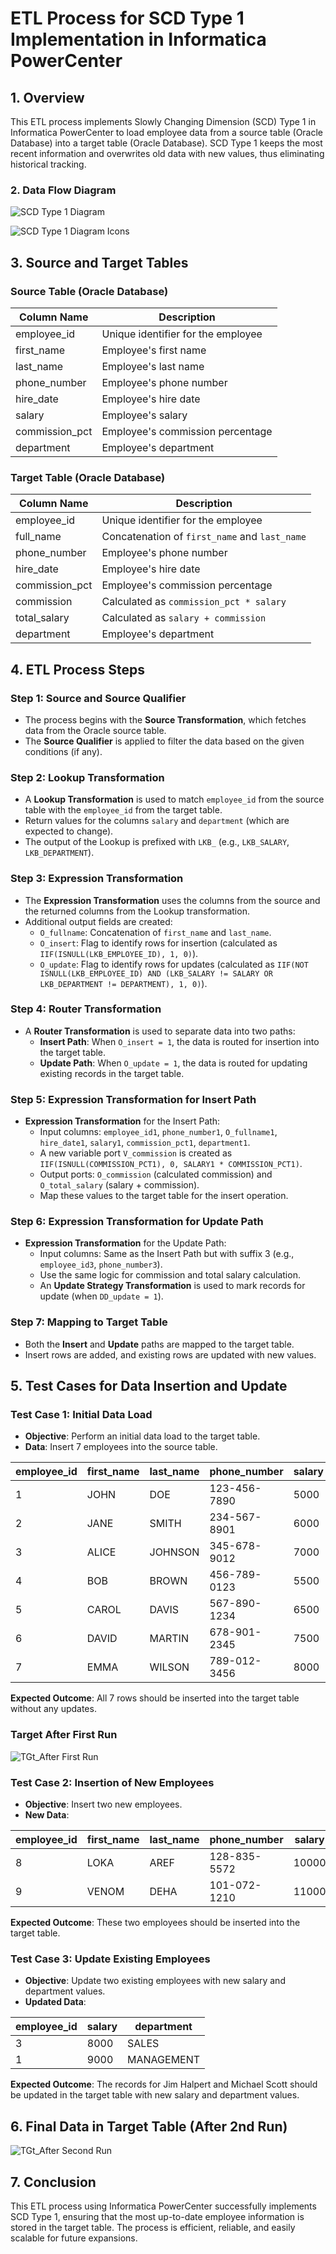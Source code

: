 # ETL Process for SCD Type 1 Implementation in Informatica PowerCenter

## 1. Overview

This ETL process implements Slowly Changing Dimension (SCD) Type 1 in Informatica PowerCenter to load employee data from a source table (Oracle Database) into a target table (Oracle Database). SCD Type 1 keeps the most recent information and overwrites old data with new values, thus eliminating historical tracking.

### 2. Data Flow Diagram

![SCD Type 1 Diagram](SCD_Type1_Diagram.png)

![SCD Type 1 Diagram Icons](SCD_Type1_Diagram_Icon.png)




## 3. Source and Target Tables

### Source Table (Oracle Database)

| Column Name     | Description                        |
|-----------------|------------------------------------|
| employee_id     | Unique identifier for the employee |
| first_name      | Employee's first name              |
| last_name       | Employee's last name               |
| phone_number    | Employee's phone number            |
| hire_date       | Employee's hire date               |
| salary          | Employee's salary                  |
| commission_pct  | Employee's commission percentage   |
| department      | Employee's department              |

### Target Table (Oracle Database)

| Column Name     | Description                                               |
|-----------------|-----------------------------------------------------------|
| employee_id     | Unique identifier for the employee                        |
| full_name       | Concatenation of `first_name` and `last_name`              |
| phone_number    | Employee's phone number                                   |
| hire_date       | Employee's hire date                                      |
| commission_pct  | Employee's commission percentage                          |
| commission      | Calculated as `commission_pct * salary`                   |
| total_salary    | Calculated as `salary + commission`                       |
| department      | Employee's department                                     |

## 4. ETL Process Steps

### Step 1: Source and Source Qualifier

- The process begins with the **Source Transformation**, which fetches data from the Oracle source table.
- The **Source Qualifier** is applied to filter the data based on the given conditions (if any).

### Step 2: Lookup Transformation

- A **Lookup Transformation** is used to match `employee_id` from the source table with the `employee_id` from the target table.
- Return values for the columns `salary` and `department` (which are expected to change).
- The output of the Lookup is prefixed with `LKB_` (e.g., `LKB_SALARY`, `LKB_DEPARTMENT`).

### Step 3: Expression Transformation

- The **Expression Transformation** uses the columns from the source and the returned columns from the Lookup transformation.
- Additional output fields are created:
  - `O_fullname`: Concatenation of `first_name` and `last_name`.
  - `O_insert`: Flag to identify rows for insertion (calculated as `IIF(ISNULL(LKB_EMPLOYEE_ID), 1, 0)`).
  - `O_update`: Flag to identify rows for updates (calculated as `IIF(NOT ISNULL(LKB_EMPLOYEE_ID) AND (LKB_SALARY != SALARY OR LKB_DEPARTMENT != DEPARTMENT), 1, 0)`).

### Step 4: Router Transformation

- A **Router Transformation** is used to separate data into two paths:
  - **Insert Path**: When `O_insert = 1`, the data is routed for insertion into the target table.
  - **Update Path**: When `O_update = 1`, the data is routed for updating existing records in the target table.

### Step 5: Expression Transformation for Insert Path

- **Expression Transformation** for the Insert Path:
  - Input columns: `employee_id1`, `phone_number1`, `O_fullname1`, `hire_date1`, `salary1`, `commission_pct1`, `department1`.
  - A new variable port `V_commission` is created as `IIF(ISNULL(COMMISSION_PCT1), 0, SALARY1 * COMMISSION_PCT1)`.
  - Output ports: `O_commission` (calculated commission) and `O_total_salary` (salary + commission).
  - Map these values to the target table for the insert operation.

### Step 6: Expression Transformation for Update Path

- **Expression Transformation** for the Update Path:
  - Input columns: Same as the Insert Path but with suffix 3 (e.g., `employee_id3`, `phone_number3`).
  - Use the same logic for commission and total salary calculation.
  - An **Update Strategy Transformation** is used to mark records for update (when `DD_update = 1`).

### Step 7: Mapping to Target Table

- Both the **Insert** and **Update** paths are mapped to the target table.
- Insert rows are added, and existing rows are updated with new values.

## 5. Test Cases for Data Insertion and Update

### Test Case 1: Initial Data Load

- **Objective**: Perform an initial data load to the target table.
- **Data**: Insert 7 employees into the source table.

| employee_id | first_name | last_name  | phone_number | salary | hire_date   | commission_pct | department |
|-------------|------------|------------|--------------|--------|-------------|----------------|------------|
| 1           | JOHN       | DOE        | 123-456-7890 | 5000   | 01-JAN-22   | 0.05           | HR         |
| 2           | JANE       | SMITH      | 234-567-8901 | 6000   | 15-JUN-21   | 0.07           | IT         |
| 3           | ALICE      | JOHNSON    | 345-678-9012 | 7000   | 20-MAR-20   | 0.04           | MARKETING  |
| 4           | BOB        | BROWN      | 456-789-0123 | 5500   | 10-AUG-23   | 0.03           | SALES      |
| 5           | CAROL      | DAVIS      | 567-890-1234 | 6500   | 05-NOV-22   | 0.02           | FINANCE    |
| 6           | DAVID      | MARTIN     | 678-901-2345 | 7500   | 25-JAN-21   | 0.06           | HR         |
| 7           | EMMA       | WILSON     | 789-012-3456 | 8000   | 12-JUL-19   | 0.05           | IT         |


**Expected Outcome**: All 7 rows should be inserted into the target table without any updates.

### Target After First Run

![TGt_After First Run](.png)

### Test Case 2: Insertion of New Employees

- **Objective**: Insert two new employees.
- **New Data**:

| employee_id | first_name | last_name | phone_number | salary | hire_date   | commission_pct | department   |
|-------------|------------|-----------|--------------|--------|-------------|----------------|--------------|
| 8           | LOKA       | AREF      | 128-835-5572 | 10000  | 15-JUL-22   | 0.09           | ETL          |
| 9           | VENOM      | DEHA      | 101-072-1210 | 11000  | 05-NOV-20   | 0.08           | AI           |

**Expected Outcome**: These two employees should be inserted into the target table.

### Test Case 3: Update Existing Employees

- **Objective**: Update two existing employees with new salary and department values.
- **Updated Data**:

| employee_id | salary | department  |
|-------------|--------|-------------|
| 3           | 8000   | SALES       |
| 1           | 9000   | MANAGEMENT  |

**Expected Outcome**: The records for Jim Halpert and Michael Scott should be updated in the target table with new salary and department values.

## 6. Final Data in Target Table (After 2nd Run)

![TGt_After Second Run](TGT_Data_Second%20Run.png)

## 7. Conclusion

This ETL process using Informatica PowerCenter successfully implements SCD Type 1, ensuring that the most up-to-date employee information is stored in the target table. The process is efficient, reliable, and easily scalable for future expansions.
